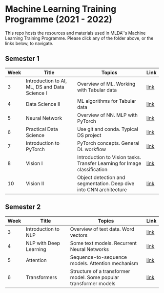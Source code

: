 # Machine Learning Training Programme (2021 - 2022)

This repo hosts the resources and materials used in MLDA''s Machine Learning Training Programme. Please click any of the folder above, or the links below, to navigate.

## Semester 1

Week | Title | Topics | Link
-----|-------|--------|------
3 | Introduction to AI, ML, DS and Data Science I | Overview of ML. Working with Tabular data | [link](S1_Week_03_intro_DS_1)
4 | Data Science II | ML algorithms for Tabular data | [link](S1_Week_04_DS_2)
5 | Neural Network | Overview of NN. MLP with PyTorch | [link](S1_Week_05_NN)
6 | Practical Data Science | Use git and conda. Typical DS project | [link](S1_Week_06_tools)
7 | Introduction to PyTorch | PyTorch concepts. General DL workflow | [link](S1_Week_07_pytorch)
8 | Vision I | Introduction to Vision tasks. Transfer Learning for Image classification | [link](S1_Week_08_vision_1)
10 | Vision II | Object detection and segmentation. Deep dive into CNN architecture | [link](S1_Week_09_vision_2)

## Semester 2

Week | Title | Topics | Link
-----|-------|--------|------
3 | Introduction to NLP | Overview of text data. Word vectors | [link](S2_Week_03_nlp_1)
4 | NLP with Deep Learning | Some text models. Recurrent Neural Networks | [link](S2_Week_04_nlp_2)
5 | Attention | Sequence-to-sequence models. Attention mechanism | [link](S2_Week_05_nlp_3)
6 | Transformers | Structure of a transformer model. Some popular transformer models | [link](S2_Week_06_nlp4)

